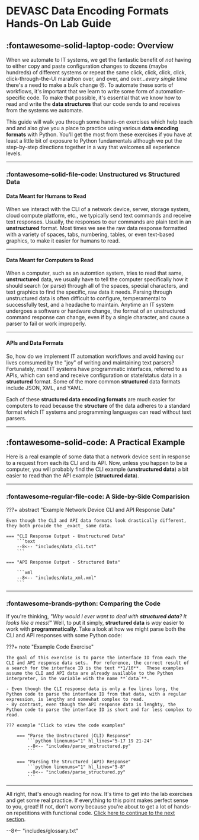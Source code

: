 # DEVASC Data Encoding Formats Hands-On Lab Guide

## :fontawesome-solid-laptop-code: Overview

When we automate to IT systems, we get the fantastic benefit of _not_ having to either copy and paste configuration changes to dozens (maybe hundreds) of different systems or repeat the same click, click, click, click, click-through-the-UI marathon over, and over, and over..._every single time_ there's a need to make a bulk change :rage:.  To automate these sorts of workflows, it's important that we learn to write some form of automation-specific code.  To make that possible, it's essential that we know how to read and write the **data structures** that our code sends to and receives from the systems we automate.

This guide will walk you through some hands-on exercises which help teach and and also give you a place to practice using various **data encoding formats** with Python.  You'll get the most from these exercises if you have at least a little bit of exposure to Python fundamentals although we put the step-by-step directions together in a way that welcomes all experience levels.

---

### :fontawesome-solid-file-code: Unstructured vs Structured Data

#### Data Meant for Humans to Read

When we interact with the CLI of a network device, server, storage system, cloud compute platform, etc., we typically send text commands and receive text responses.  Usually, the responses to our commands are plain text in an **unstructured** format.  Most times we see the raw data response formatted with a variety of spaces, tabs, numbering, tables, or even text-based graphics, to make it easier for humans to read.

---

#### Data Meant for Computers to Read

When a computer, such as an automtion system, tries to read that same, **unstructured** data, we usually have to tell the computer specifically how it should search (or parse) through all of the spaces, special characters, and text graphics to find the specific, raw data it needs.  Parsing through unstructured data is often difficult to configure, temperamental to successfully test, and a headache to maintain.  Anytime an IT system undergoes a software or hardware change, the format of an unstructured command response can change, even if by a single character, and cause a parser to fail or work improperly.

---

#### APIs and Data Formats

So, how do we implement IT automation workflows and avoid having our lives comsumed by the "joy" of writing and maintaining text parsers?  Fortunately, most IT systems have programmatic interfaces, referred to as APIs, which can send and receive configuration or state/status data in a **structured** format.  Some of the more common **structured** data formats include JSON, XML, and YAML.

Each of these **structured data encoding formats** are much easier for computers to read because the **structure** of the data adheres to a standard format which IT systems and programming languages can read without text parsers.

---

## :fontawesome-solid-code: A Practical Example

Here is a real example of some data that a network device sent in response to a request from each its CLI and its API.  Now, unless you happen to be a computer, you will probably find the CLI example (**unstructured data**) a bit easier to read than the API example (**structured data**).

---

### :fontawesome-regular-file-code: A Side-by-Side Comparision

???+ abstract "Example Network Device CLI and API Response Data"

    Even though the CLI and API data formats look drastically different, they both provide the _exact_ same data.

    === "CLI Response Output - Unstructured Data"
        ```text
        --8<-- "includes/data_cli.txt"
        ```

    === "API Response Output - Structured Data"

        ```xml
        --8<-- "includes/data_xml.xml"
        ```

---

### :fontawesome-brands-python: Comparing the Code

If you're thinking, _"Why would I ever want to deal with **structured data**? It looks like a mess!"_  Well, to put it simply, **structured data** is _way_ easier to work with **programmatically**.  Take a look at how we might parse both the CLI and API responses with some Python code:

???+ note "Example Code Exercise"

    The goal of this exercise is to parse the interface ID from each the CLI and API response data sets.  For reference, the correct result of a search for the interface ID is the text **1/10**.  These examples assume the CLI and API data are already available to the Python interpreter, in the variable with the name **`data`**.

    - Even though the CLI response data is only a few lines long, the Python code to parse the interface ID from that data, with a regular expression, is lengthy and somewhat complex to read.
    - By contrast, even though the API response data is lenghty, the Python code to parse the interface ID is short and far less complex to read.

    ??? example "Click to view the code examples"

        === "Parse the Unstructured (CLI) Response"
            ```python linenums="1" hl_lines="5-17 19 21-24"
            --8<-- "includes/parse_unstructured.py"
            ```
    
        === "Parsing the Structured (API) Response"
            ```python linenums="1" hl_lines="5-8"
            --8<-- "includes/parse_structured.py"
            ```

---

All right, that's enough reading for now.  It's time to get into the lab exercises and get some real practice.  If everything to this point makes perfect sense to you, great!  If not, don't worry because you're about to get a lot of hands-on repetitions with functional code.  [Click here to continue to the next section](sections/section_1.md "Hands-On Lab Setup").

--8<-- "includes/glossary.txt"
